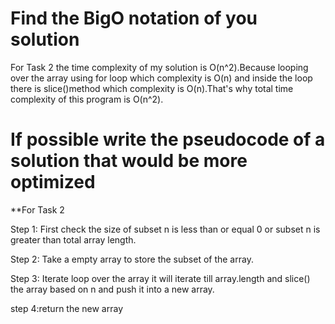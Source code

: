 # Find the BigO notation of you solution

For Task 2 the time complexity of my solution is O(n^2).Because looping over the array using for loop which complexity is O(n) and inside the loop there is slice()method which complexity is O(n).That's why total time complexity of this program is O(n^2).

# If possible write the pseudocode of a solution that would be more optimized

\*\*For Task 2

Step 1: First check the size of subset n is less than or equal 0 or subset n is greater than total array length.

Step 2: Take a empty array to store the subset of the array.

Step 3: Iterate loop over the array it will iterate till array.length and slice() the array based on n and push it into a new array.

step 4:return the new array
